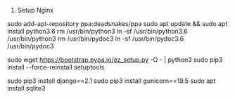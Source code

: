 1. Setup Nginx

sudo add-apt-repository ppa:deadsnakes/ppa
sudo apt update && sudo apt install python3.6
rm /usr/bin/python3
ln -sf /usr/bin/python3.6 /usr/bin/python3
rm /usr/bin/pydoc3
ln -sf /usr/bin/pydoc3.6 /usr/bin/pydoc3

sudo wget https://bootstrap.pypa.io/ez_setup.py -O - | python3
sudo pip3 install --force-reinstall setuptools

sudo pip3 install django==2.1
sudo pip3 install gunicorn==19.5
sudo apt install sqlite3